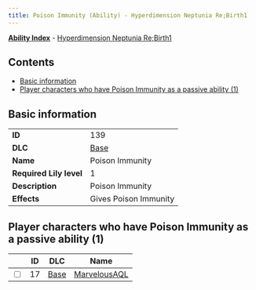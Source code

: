 ```yaml
---
title: Poison Immunity (Ability) - Hyperdimension Neptunia Re;Birth1
---
```


[**Ability Index**](/neptunia/rb1/ability/index.html) - [Hyperdimension Neptunia Re;Birth1](/neptunia/rb1)

## Contents

- [Basic information](#basic-information)
- [Player characters who have Poison Immunity as a passive ability (1)](#player-characters-who-have-poison-immunity-as-a-passive-ability-1)

## Basic information

|   |   |
| -- | -- |
| **ID** | 139
**DLC** | [Base](/neptunia/rb1/dlc/1-base.html)
**Name** | Poison Immunity
**Required Lily level** | 1
**Description** | Poison Immunity
**Effects** | Gives Poison Immunity |


## Player characters who have Poison Immunity as a passive ability (1)

|    | ID | DLC | Name |
| -- | -- | --- | ---- |
| <input type="checkbox" id="rb1-player-1-17" class="trackbox" /> | 17 | [Base](/neptunia/rb1/dlc/1-base.html) | [MarvelousAQL](/neptunia/rb1/player/1-17-marvelousaql.html) |
